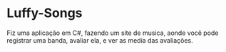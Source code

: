 # Luffy-Songs
Fiz uma aplicação em C#, fazendo um site de musica, aonde você pode registrar uma banda, avaliar ela, e ver as media das avaliações.
